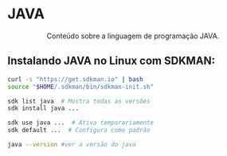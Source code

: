 # JAVA

<p align="center">
Conteúdo sobre a linguagem de programação JAVA.
</p>

## Instalando JAVA no Linux com SDKMAN:

```bash
curl -s "https://get.sdkman.io" | bash
source "$HOME/.sdkman/bin/sdkman-init.sh"
```

```bash
sdk list java  # Mostra todas as versões
sdk install java ...
```

```bash
sdk use java ...  # Ativa temporariamente
sdk default ...  # Configura como padrão
```

```bash
java --version #ver a versão do java 
```